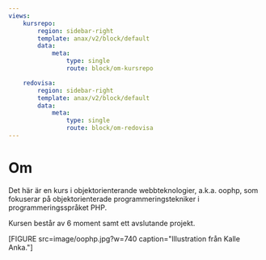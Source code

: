 ```yaml
---
views:
    kursrepo:
        region: sidebar-right
        template: anax/v2/block/default
        data:
            meta:
                type: single
                route: block/om-kursrepo

    redovisa:
        region: sidebar-right
        template: anax/v2/block/default
        data:
            meta:
                type: single
                route: block/om-redovisa
---
```

Om
=========================

Det här är en kurs i objektorienterande webbteknologier, a.k.a. oophp, som fokuserar på objektorienterade programmeringstekniker i programmeringsspråket PHP.

Kursen består av 6 moment samt ett avslutande projekt.

[FIGURE src=image/oophp.jpg?w=740 caption="Illustration från Kalle Anka."]
